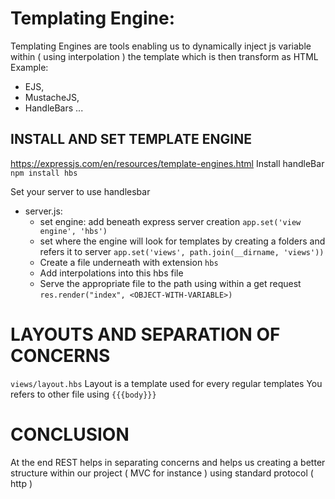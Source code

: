 # Templating Engine:
Templating Engines are tools enabling us to dynamically inject js variable within ( using interpolation ) the template which is then transform
as HTML
Example:
- EJS, 
- MustacheJS,
- HandleBars
...

## INSTALL AND SET TEMPLATE ENGINE
https://expressjs.com/en/resources/template-engines.html
Install handleBar
```npm install hbs```

Set your server to use handlesbar
- server.js:
	- set engine: add beneath express server creation ```app.set('view engine', 'hbs')```
	- set where the engine will look for templates by creating a folders and refers it to server
	```app.set('views', path.join(__dirname, 'views'))```
	- Create a file underneath with extension ```hbs```
	- Add interpolations into this hbs file
	- Serve the appropriate file to the path using within a get request
	```res.render("index", <OBJECT-WITH-VARIABLE>)```


# LAYOUTS AND SEPARATION OF CONCERNS
```views/layout.hbs```
Layout is a template used for every regular templates
You refers to other file using ```{{{body}}}```


# CONCLUSION
At the end REST helps in separating concerns and helps us creating a better structure within our project
( MVC for instance ) using standard protocol ( http )